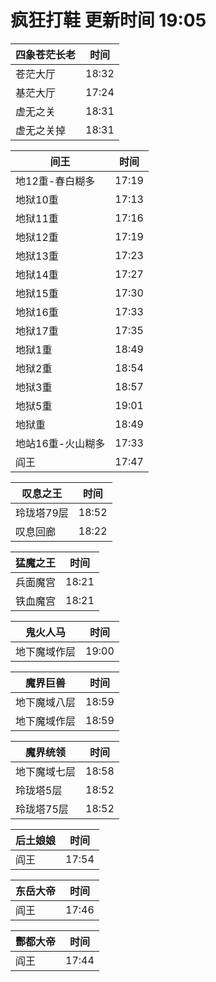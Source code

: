 # 疯狂打鞋 更新时间 19:05

| 四象苍茫长老   | 时间    |
|--------|-------|
| 苍茫大厅 | 18:32 |
| 基茫大厅 | 17:24 |
| 虚无之关 | 18:31 |
| 虚无之关掉 | 18:31 |

| 间王   | 时间    |
|--------|-------|
| 地12重-春白糊多 | 17:19 |
| 地狱10重 | 17:13 |
| 地狱11重 | 17:16 |
| 地狱12重 | 17:19 |
| 地狱13重 | 17:23 |
| 地狱14重 | 17:27 |
| 地狱15重 | 17:30 |
| 地狱16重 | 17:33 |
| 地狱17重 | 17:35 |
| 地狱1重 | 18:49 |
| 地狱2重 | 18:54 |
| 地狱3重 | 18:57 |
| 地狱5重 | 19:01 |
| 地狱重 | 18:49 |
| 地站16重-火山糊多 | 17:33 |
| 阎王 | 17:47 |

| 叹息之王   | 时间    |
|--------|-------|
| 玲珑塔79层 | 18:52 |
| 叹息回廊 | 18:22 |

| 猛魔之王   | 时间    |
|--------|-------|
| 兵面魔宫 | 18:21 |
| 铁血魔宫 | 18:21 |

| 鬼火人马   | 时间    |
|--------|-------|
| 地下魔域作层 | 19:00 |

| 魔界巨兽   | 时间    |
|--------|-------|
| 地下魔域八层 | 18:59 |
| 地下魔域作层 | 18:59 |

| 魔界统领   | 时间    |
|--------|-------|
| 地下魔域七层 | 18:58 |
| 玲珑塔5层 | 18:52 |
| 玲珑塔75层 | 18:52 |

| 后土娘娘   | 时间    |
|--------|-------|
| 阎王 | 17:54 |

| 东岳大帝   | 时间    |
|--------|-------|
| 阎王 | 17:46 |

| 酆都大帝   | 时间    |
|--------|-------|
| 阎王 | 17:44 |